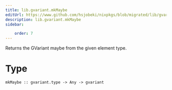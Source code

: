 ```yaml
---
title: lib.gvariant.mkMaybe
editUrl: https://www.github.com/hsjobeki/nixpkgs/blob/migrated/lib/gvariant.nix#L201C13
description: lib.gvariant.mkMaybe
sidebar:

    order: 7
---
```


Returns the GVariant maybe from the given element type.

# Type

```
mkMaybe :: gvariant.type -> Any -> gvariant
```



